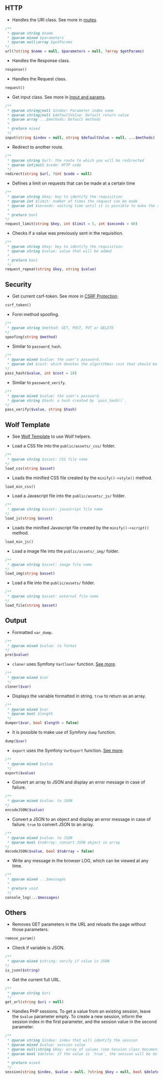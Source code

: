 ## HTTP

- Handles the URI class. See more in [routes](routes.md).

```php
/**
 * @param string $name
 * @param mixed $parameters
 * @param null|array $getParams
*/
url(?string $name = null, $parameters = null, ?array $getParams)
```

- Handles the Response class.

```php
response()
```

- Handles the Request class.

```php
request()
```

- Get input class. See more in [Input and params](input-and-params.md).

```php
/**
 * @param string|null $index: Parameter index name
 * @param string|null $defaultValue: Default return value
 * @param array ...$methods: Default methods
 * 
 * @return mixed
 */
input(string $index = null, string $defaultValue = null, ...$methods)
```

- Redirect to another route.

```php
/**
 * @param string $url: the route to which you will be redirected
 * @param int|null $code: HTTP code
 */
redirect(string $url, ?int $code = null)
```

- Defines a limit on requests that can be made at a certain time 

```php
/**
 * @param string $key: key to identify the requisition 
 * @param int $limit: number of times the request can be made
 * @param int $seconds: waiting time until it is possible to make the request again. 
 * 
 * @return bool
*/
request_limit(string $key, int $limit = 5, int $seconds = 60)
```

- Checks if a value was previously sent in the requisition.

```php
/**
 * @param string $key: key to identify the requisition 
 * @param string $value: value that will be added
 * 
 * @return bool
 */
request_repeat(string $key, string $value)
```

## Security

- Get current csrf-token. See more in [CSRF Protection](csrf-protection.md).

```php
csrf_token()
```

- Form method spoofing.

```php
/**
 * @param string $method: GET, POST, PUT or DELETE
*/
spoofing(string $method)
```

- Similar to `password_hash`.

```php
/**
 * @param mixed $value: the user's password. 
 * @param int $cost: which denotes the algorithmic cost that should be used.
*/
pass_hash($value, int $cost = 10)
```

- Similar to `password_verify`.

```php
/**
 * @param mixed $value: the user's password. 
 * @param string $hash: a hash created by `pass_hash()`.
*/
pass_verify($value, string $hash)
```

## Wolf Template

- See [Wolf Template](wolf-template.md) to use Wolf helpers.

- Load a CSS file into the `public/assets/_css/` folder.

```php
/**
 * @param string $asset: CSS file name
*/
load_css(string $asset)
```

- Loads the minified CSS file created by the `minify()->style()` method.

```php
load_min_css()
```

- Load a Javascript file into the `public/assets/_js/` folder.

```php
/**
 * @param string $asset: javascript file name
*/
load_js(string $asset)
```

- Loads the minified Javascript file created by the `minify()->script()` method.

```php
load_min_js()
```

- Load a image file into the `public/assets/_img/` folder.

```php
/**
 * @param string $asset: image file name
*/
load_img(string $asset)
```

- Load a file into the `public/assets/` folder.

```php
/**
 * @param string $asset: external file name
*/
load_file(string $asset)
```

## Output

- Formatted `var_dump`.

```php
/**
 * @param mixed $value: to format
*/
pre($value)
```

- `cloner` uses Symfony `VarCloner` function. [See more](https://symfony.com/doc/current/components/var_dumper/advanced.html).

```php
/**
 * @param mixed $var
 */
cloner($var)
```

- Displays the variable formatted in string. `true` to return as an array.

```php
/**
 * @param mixed $var
 * @param bool $length
 */
dumper($var, bool $length = false)
```

- It is possible to make use of Symfony `dump` function.

```php
dump($var)
```

- `export` uses the Symfony `VarExport` function. [See more](https://symfony.com/doc/current/components/var_exporter.html).

```php
/**
 * @param mixed $value
 */
export($value)
```

- Convert an array to JSON and display an error message in case of failure.

```php
/**
 * @param mixed $value: to JSON
*/
encodeJSON($value)
```

- Convert a JSON to an object and display an error message in case of failure. `true` to convert JSON to an array.

```php
/**
 * @param mixed $value: to JSON
 * @param bool $toArray: convert JSON object in array
*/
decodeJSON($value, bool $toArray = false)
```

- Write any message in the browser LOG, which can be viewed at any time.

```php
/**
 * @param mixed ...$messages
 * 
 * @return void
 */
console_log(...$messages)
```

## Others

- Removes GET parameters in the URL and reloads the page without those parameters.

```php
remove_param()
```

- Check if variable is JSON.

```php
/**
 * @param mixed $string: verify if value is JSON
*/
is_json($string)
```

- Get the current full URL.

```php
/**
 * @param string $uri
 */
get_url(string $uri = null)
```

- Handles PHP sessions. To get a value from an existing session, leave the `$value` parameter empty. To create a new session, inform the session index in the first parameter, and the session value in the second parameter.

```php
/**
 * @param string $index: index that will identify the session
 * @param mixed $value: session value
 * @param null|string $key: array of values (see Session class documentation)
 * @param bool $delete: if the value is `true`, the session will be deleted.
 * 
 * @return mixed
 */
session(string $index, $value = null, ?string $key = null, bool $delete = false)
```